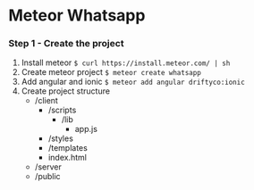  Meteor Whatsapp
==============

### Step 1 - Create the project

1. Install meteor `$ curl https://install.meteor.com/ | sh`
2. Create meteor project `$ meteor create whatsapp`
3. Add angular and ionic `$ meteor add angular driftyco:ionic`
4. Create project structure
    * /client
        - /scripts
            + /lib
                + app.js
        - /styles
        - /templates
        - index.html
    * /server
    * /public 
